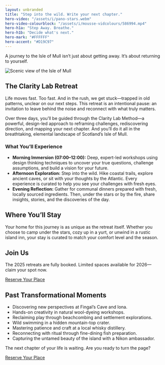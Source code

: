 ```yaml
---
layout: unbranded
title: "Step into the wild. Write your next chapter."
hero-video: "/assets/i/pano-stars.webm"
hero-video-colourblock: "/assets/i/mousse-vidcolours/586994.mp4"
hero-h1a: "Step Away. Breathe."
hero-h1b: "Decide what's next."
hero-mark: "#FFFFFF"
hero-accent: "#D19C97"
---
```


<p class="govuk-body-l">A journey to the Isle of Mull isn’t just about getting away. It’s about returning to yourself.</p>

<img src="/assets/images/mull-retreat.jpg" alt="Scenic view of the Isle of Mull" class="govuk-!-margin-bottom-8">

<div class="govuk-grid-row">
<div class="govuk-grid-column-two-thirds">

  <h2 class="govuk-heading-m">The Clarity Lab Retreat</h2>
  <p class="govuk-body">Life moves fast. Too fast. And in the rush, we get stuck—trapped in old patterns, unclear on our next steps. This retreat is an intentional pause: an invitation to leave behind the noise and reconnect with what truly matters.

  Over three days, you’ll be guided through the Clarity Lab Method—a powerful, design-led approach to reframing challenges, rediscovering direction, and mapping your next chapter. And you’ll do it all in the breathtaking, elemental landscape of Scotland’s Isle of Mull.</p>

  <h3 class="govuk-heading-s">What You’ll Experience</h3>
  <ul class="govuk-list govuk-list--bullet">
    <li><strong>Morning Immersion (07:00–12:00):</strong> Deep, expert-led workshops using design thinking techniques to uncover your true questions, challenge assumptions, and build a vision for your future.</li>
    <li><strong>Afternoon Exploration:</strong> Step into the wild. Hike coastal trails, explore ancient caves, or sit with your thoughts by the Atlantic. Every experience is curated to help you see your challenges with fresh eyes.</li>
    <li><strong>Evening Reflection:</strong> Gather for communal dinners prepared with fresh, locally sourced ingredients. Then, under the stars or by the fire, share insights, stories, and the discoveries of the day.</li>
  </ul>

  <h2 class="govuk-heading-m">Where You’ll Stay</h2>
  <p class="govuk-body">Your home for this journey is as unique as the retreat itself. Whether you choose to camp under the stars, cozy up in a yurt, or unwind in a rustic island inn, your stay is curated to match your comfort level and the season.</p>

  <h2 class="govuk-heading-m">Join Us</h2>
  <p class="govuk-body">The 2025 retreats are fully booked. Limited spaces available for 2026—claim your spot now.</p>
  <a href="mailto:info@claritylab.uk?subject=2026%20Retreat%20Reservation" class="govuk-button">Reserve Your Place</a>

  <h2 class="govuk-heading-m">Past Transformational Moments</h2>
  <ul class="govuk-list govuk-list--bullet">
    <li>Discovering new perspectives at Fingal’s Cave and Iona.</li>
    <li>Hands-on creativity in natural wool-dyeing workshops.</li>
    <li>Reclaiming play through beachcombing and settlement explorations.</li>
    <li>Wild swimming in a hidden mountain-top crater.</li>
    <li>Mastering patience and craft at a local whisky distillery.</li>
    <li>Reconnecting with ritual through fine-dining fish preparation.</li>
    <li>Capturing the untamed beauty of the island with a Nikon ambassador.</li>
  </ul>
  
  <p class="govuk-body">The next chapter of your life is waiting. Are you ready to turn the page?</p>
  <a href="mailto:info@claritylab.uk?subject=2026%20Retreat%20Reservation" class="govuk-button">Reserve Your Place</a>
</div>
</div>


